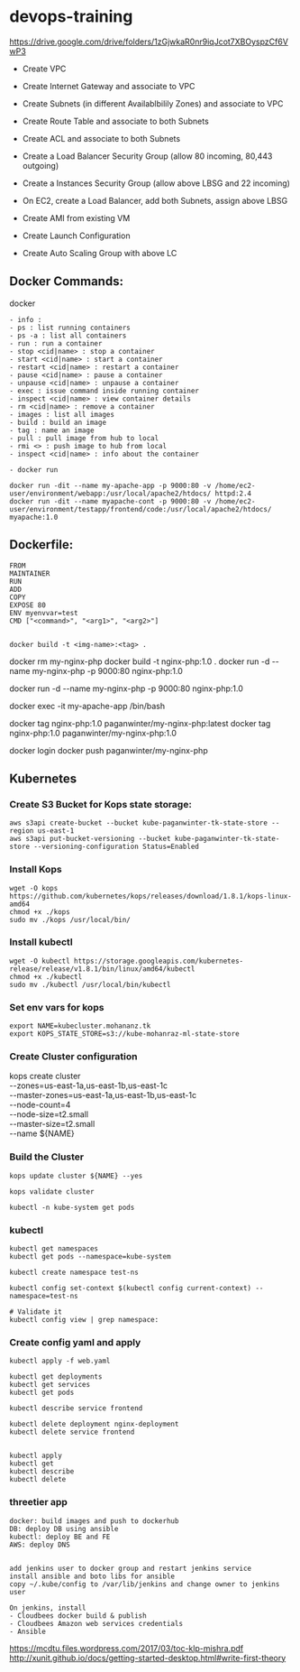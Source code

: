 # devops-training

https://drive.google.com/drive/folders/1zGjwkaR0nr9iqJcot7XBOyspzCf6VwP3

- Create VPC
- Create Internet Gateway and associate to VPC
- Create Subnets (in different Availablbilily Zones) and associate to VPC
- Create Route Table and associate to both Subnets
- Create ACL and associate to both Subnets
- Create a Load Balancer Security Group (allow 80 incoming, 80,443 outgoing)
- Create a Instances Security Group (allow above LBSG and 22 incoming)
- On EC2, create a Load Balancer, add both Subnets, assign above LBSG

- Create AMI from existing VM
- Create Launch Configuration
- Create Auto Scaling Group with above LC

## Docker Commands:

docker
```
- info : 
- ps : list running containers
- ps -a : list all containers
- run : run a container
- stop <cid|name> : stop a container
- start <cid|name> : start a container
- restart <cid|name> : restart a container
- pause <cid|name> : pause a container
- unpause <cid|name> : unpause a container
- exec : issue command inside running container
- inspect <cid|name> : view container details
- rm <cid|name> : remove a container
- images : list all images
- build : build an image
- tag : name an image
- pull : pull image from hub to local
- rmi <> : push image to hub from local
- inspect <cid|name> : info about the container

- docker run

docker run -dit --name my-apache-app -p 9000:80 -v /home/ec2-user/environment/webapp:/usr/local/apache2/htdocs/ httpd:2.4
docker run -dit --name myapache-cont -p 9000:80 -v /home/ec2-user/environment/testapp/frontend/code:/usr/local/apache2/htdocs/ myapache:1.0
```

## Dockerfile:
```
FROM
MAINTAINER
RUN
ADD
COPY
EXPOSE 80
ENV myenvvar=test
CMD ["<command>", "<arg1>", "<arg2>"]


docker build -t <img-name>:<tag> .
```
docker rm my-nginx-php
docker build -t nginx-php:1.0 .
docker run -d --name my-nginx-php -p 9000:80 nginx-php:1.0

docker run -d --name my-nginx-php -p 9000:80 nginx-php:1.0

docker exec -it my-apache-app /bin/bash

docker tag nginx-php:1.0 paganwinter/my-nginx-php:latest
docker tag nginx-php:1.0 paganwinter/my-nginx-php:1.0

docker login
docker push paganwinter/my-nginx-php

## Kubernetes

### Create S3 Bucket for Kops state storage:
```
aws s3api create-bucket --bucket kube-paganwinter-tk-state-store --region us-east-1
aws s3api put-bucket-versioning --bucket kube-paganwinter-tk-state-store --versioning-configuration Status=Enabled
```

### Install Kops
```
wget -O kops https://github.com/kubernetes/kops/releases/download/1.8.1/kops-linux-amd64
chmod +x ./kops
sudo mv ./kops /usr/local/bin/
```

### Install kubectl
```
wget -O kubectl https://storage.googleapis.com/kubernetes-release/release/v1.8.1/bin/linux/amd64/kubectl
chmod +x ./kubectl
sudo mv ./kubectl /usr/local/bin/kubectl
```

### Set env vars for kops
```
export NAME=kubecluster.mohananz.tk
export KOPS_STATE_STORE=s3://kube-mohanraz-ml-state-store
```

### Create Cluster configuration
kops create cluster \
    --zones=us-east-1a,us-east-1b,us-east-1c \
    --master-zones=us-east-1a,us-east-1b,us-east-1c \
    --node-count=4 \
    --node-size=t2.small \
    --master-size=t2.small \
    --name ${NAME}

### Build the Cluster
```
kops update cluster ${NAME} --yes

kops validate cluster

kubectl -n kube-system get pods

```

### kubectl
```
kubectl get namespaces
kubectl get pods --namespace=kube-system

kubectl create namespace test-ns

kubectl config set-context $(kubectl config current-context) --namespace=test-ns

# Validate it
kubectl config view | grep namespace:
```

### Create config yaml and apply
```
kubectl apply -f web.yaml

kubectl get deployments
kubectl get services
kubectl get pods

kubectl describe service frontend

kubectl delete deployment nginx-deployment
kubectl delete service frontend


```


```
kubectl apply
kubectl get
kubectl describe
kubectl delete
```


### threetier app
```
docker: build images and push to dockerhub
DB: deploy DB using ansible
kubectl: deploy BE and FE
AWS: deploy DNS


add jenkins user to docker group and restart jenkins service
install ansible and boto libs for ansible
copy ~/.kube/config to /var/lib/jenkins and change owner to jenkins user

On jenkins, install
- Cloudbees docker build & publish
- Cloudbees Amazon web services credentials
- Ansible
```


https://mcdtu.files.wordpress.com/2017/03/toc-klp-mishra.pdf
http://xunit.github.io/docs/getting-started-desktop.html#write-first-theory
